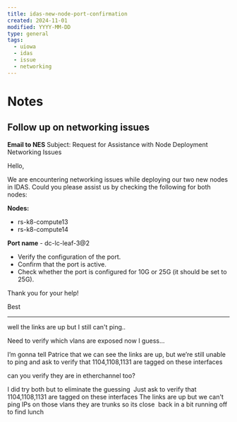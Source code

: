 ```yaml
---
title: idas-new-node-port-confirmation
created: 2024-11-01
modified: YYYY-MM-DD
type: general
tags:
  - uiowa
  - idas
  - issue
  - networking
---
```


# Notes

## Follow up on networking issues

**Email to NES**
Subject: Request for Assistance with Node Deployment Networking Issues

Hello,

We are encountering networking issues while deploying our two new nodes in IDAS. Could you please assist us by checking the following for both nodes:

**Nodes:** 
- rs-k8-compute13
- rs-k8-compute14

**Port name** - dc-lc-leaf-3@2

- Verify the configuration of the port.
- Confirm that the port is active.
- Check whether the port is configured for 10G or 25G (it should be set to 25G).

Thank you for your help!

Best 

----

well the links are up but I still can't ping.. 

Need to verify which vlans are exposed now I guess... 

I’m gonna tell Patrice that we can see the links are up, but we’re still unable to ping and ask to verify that 1104,1108,1131 are tagged on these interfaces

can you verify they are in etherchannel too? 

I did try both but to eliminate the guessing  Just ask to verify that 1104,1108,1131 are tagged on these interfaces The links are up but we can't ping IPs on those vlans they are trunks so its close  back in a bit running off to find lunch